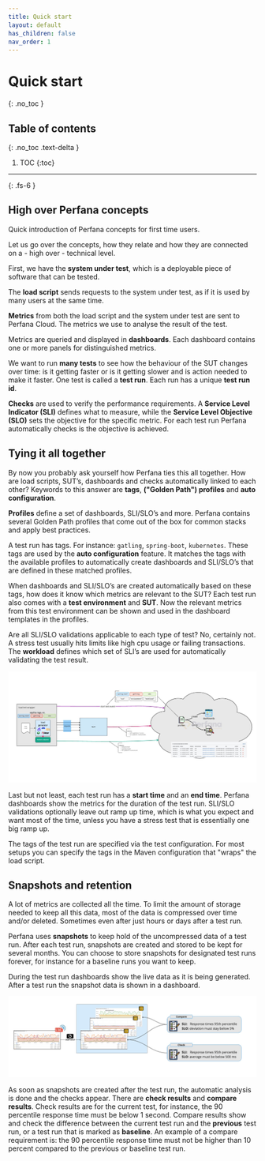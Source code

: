 ```yaml
---
title: Quick start
layout: default
has_children: false
nav_order: 1
---
```


# Quick start
{: .no_toc }

## Table of contents
{: .no_toc .text-delta }

1. TOC
{:toc}

---

{: .fs-6 }

## High over Perfana concepts

Quick introduction of Perfana concepts for first time users.

Let us go over the concepts, how they relate and how they are connected 
on a - high over - technical level.

First, we have the __system under test__, which is a deployable piece of software that can be tested.

The __load script__ sends requests to the system under test, as if it is used by many users 
at the same time.

__Metrics__ from both the load script and the system under test are sent to Perfana Cloud. 
The metrics we use to analyse the result of the test.

Metrics are queried and displayed in __dashboards__. Each dashboard contains one or more panels 
for distinguished metrics.

We want to run __many tests__ to see how the behaviour of the SUT changes over time: is it 
getting faster or is it getting slower and is action needed to make it faster.
One test is called a __test run__. Each run has a unique __test run id__.

__Checks__ are used to verify the performance requirements. A __Service Level Indicator (SLI)__ 
defines what to measure, while the __Service Level Objective (SLO)__ sets the objective for 
the specific metric. For each test run Perfana automatically checks is the objective is achieved.

## Tying it all together

By now you probably ask yourself how Perfana ties this all together. How are load scripts, 
SUT’s, dashboards and checks automatically linked to each other? Keywords to this answer are __tags__, 
__("Golden Path") profiles__ and __auto configuration__.

__Profiles__ define a set of dashboards, SLI/SLO’s and more. Perfana contains several Golden Path profiles
that come out of the box for common stacks and apply best practices.

A test run has tags. For instance: `gatling`, `spring-boot`, `kubernetes`. These tags are used by the
__auto configuration__ feature. It matches the tags with the available profiles to automatically create
dashboards and SLI/SLO’s that are defined in these matched profiles.

When dashboards and SLI/SLO’s are created automatically based on these tags, how does it know 
which metrics are relevant to the SUT? Each test run also comes with a __test environment__ and __SUT__.
Now the relevant metrics from this test environment can be shown and used in the dashboard templates in the profiles.

Are all SLI/SLO validations applicable to each type of test? No, certainly not. A stress test usually
hits limits like high cpu usage or failing transactions. The __workload__ defines which set of SLI’s are used for automatically 
validating the test result.

![Getting started overview - part 1](/docs/images/getting-started-overview-1.jpg)

Last but not least, each test run has a __start time__ and an __end time__. Perfana dashboards show the
metrics for the duration of the test run. SLI/SLO validations optionally leave out ramp up time, 
which is what you expect and want most of the time, unless you have a stress test that is essentially
one big ramp up.

The tags of the test run are specified via the test configuration. For most setups you can specify the
tags in the Maven configuration that "wraps" the load script. 

## Snapshots and retention

A lot of metrics are collected all the time. To limit the amount of storage needed to keep all
this data, most of the data is compressed over time and/or deleted. Sometimes even after just hours
or days after a test run.

Perfana uses __snapshots__ to keep hold of the uncompressed data of a test run. After each test run,
snapshots are created and stored to be kept for several months. You can choose to store snapshots
for designated test runs forever, for instance for a baseline runs you want to keep.

During the test run dashboards show the live data as it is being generated. After a test run the
snapshot data is shown in a dashboard.

![Getting started overview - part 2](/docs/images/getting-started-overview-2.jpg)

As soon as snapshots are created after the test run, the automatic analysis is done and the checks
appear. There are __check results__ and __compare results__. Check results are for the current test, 
for instance, the 90 percentile response time must be below 1 second. Compare results show and 
check the difference between the current test run and the __previous__ test run, or a test run that
is marked as __baseline__. An example of a compare requirement is: the 90 percentile response time
must not be higher than 10 percent compared to the previous or baseline test run.
